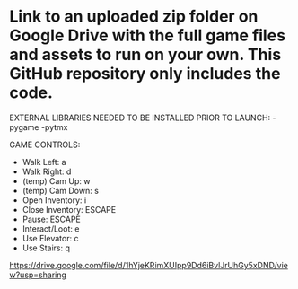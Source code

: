 # Link to an uploaded zip folder on Google Drive with the full game files and assets to run on your own. This GitHub repository only includes the code.

EXTERNAL LIBRARIES NEEDED TO BE INSTALLED PRIOR TO LAUNCH:
-pygame
-pytmx

GAME CONTROLS:
- Walk Left:        a
- Walk Right:       d
- (temp) Cam Up:    w
- (temp) Cam Down:  s
- Open Inventory:   i
- Close Inventory:  ESCAPE
- Pause:            ESCAPE
- Interact/Loot:    e
- Use Elevator:     c
- Use Stairs:       q

https://drive.google.com/file/d/1hYjeKRimXUIpp9Dd6iBvlJrUhGy5xDND/view?usp=sharing
